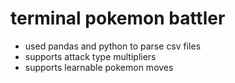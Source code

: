 # terminal pokemon battler
- used pandas and python to parse csv files
- supports attack type multipliers
- supports learnable pokemon moves
